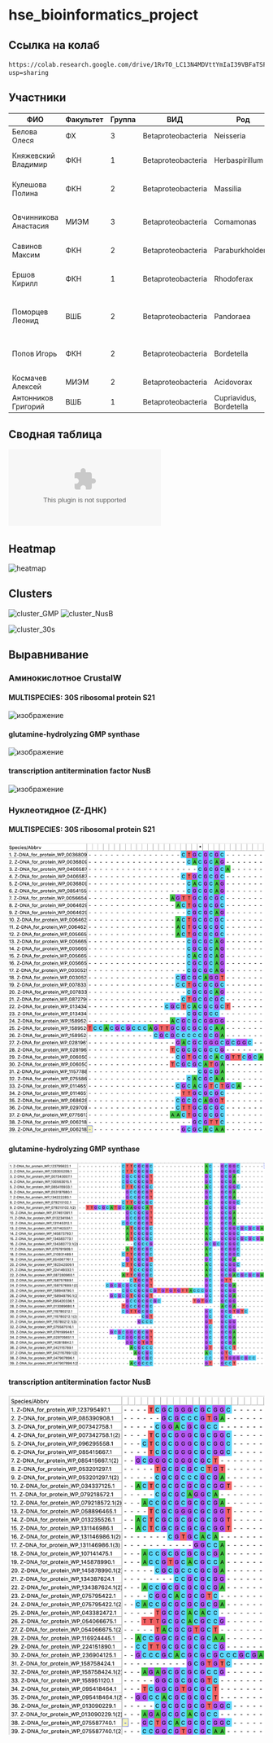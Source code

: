 # hse_bioinformatics_project

## Ссылка на колаб
```
https://colab.research.google.com/drive/1RvTO_LC13N4MDVttYmIaI39VBFaTSFgg?usp=sharing
```
## Участники
ФИО |Факультет |Группа |ВИД| Род|GitHub| Разделы|
|---|---|---|---|---|---|---
Белова	Олеся	|ФХ|	3	|Betaproteobacteria|	Neisseria |https://github.com/OlesyaBelova/hse22_finalproject| Презентация|
Княжевский	Владимир|	ФКН	|1|	Betaproteobacteria|	Herbaspirillum|https://github.com/grammar-anarchist/hse22_project| Нуклеотидное и аминокислотное выравнивания|
Кулешова	Полина|	ФКН	|2|	Betaproteobacteria|	Massilia| https://github.com/Polindromka/hse22_project| Сводная таблица и объединение результатов|
Овчинникова	Анастасия	|МИЭМ	|3	|Betaproteobacteria	|Comamonas|https://github.com/ytken/hse22_project| Определение названий функций кластеров|
Савинов 	Максим	|ФКН|	2	|Betaproteobacteria|	Paraburkholderia|https://github.com/MaksimSavinov/hse22_project| Презентация|
Ершов	Кирилл	|ФКН|	1|	Betaproteobacteria	|Rhodoferax|https://github.com/zdikov/hse22_project| Визуализация для кластеров расположения Z-DNA|
Поморцев	Леонид	|ВШБ|	2|	Betaproteobacteria|	Pandoraea| https://github.com/harspect/hse22_project| Выбор консервантивных кластеров с Z-DNA в промотере|
Попов	Игорь	|ФКН|	2	|Betaproteobacteria|	Bordetella|https://github.com/ispopov1/hse22_project/blob/main/README.md| Поиск критериев выбора кластеров по тепловой карте|
Космачев	Алексей|	МИЭМ|	2	|Betaproteobacteria	|Acidovorax|https://github.com/TheMostKnown/hse22_project|Тепловая карта|
Антонников 	Григорий|	ВШБ	|1|	Betaproteobacteria|	Сupriavidus, Bordetella|https://github.com/greggasd/hse22_project| Описание функций классов|
## Сводная таблица
![Сводная таблица](https://github.com/Polindromka/hse_bioinformatics_project/blob/main/result.csv)
## Heatmap

![heatmap](https://user-images.githubusercontent.com/59918228/174296780-49dc67b2-5999-4a30-a194-39c50f5f2dd5.png)




## Clusters
![cluster_GMP](https://user-images.githubusercontent.com/59918228/174321407-8c72667f-1e30-40aa-91b4-b93c3ebc33a3.png)
![cluster_NusB](https://user-images.githubusercontent.com/59918228/174321418-dafc5b0f-ad08-42ef-9e01-52afb3822690.png)

![cluster_30s](https://user-images.githubusercontent.com/59918228/174321399-b06a917f-b135-402d-abc3-c919cc57e61f.png)

## Выравнивание

### Аминокислотное CrustalW
#### MULTISPECIES: 30S ribosomal protein S21

![изображение](https://user-images.githubusercontent.com/59918228/174325433-e6564148-596b-4fb1-bd1b-035e4d1f01c0.png)
#### glutamine-hydrolyzing GMP synthase
![изображение](https://user-images.githubusercontent.com/59918228/174326634-d3beb52d-4589-4e2b-bc20-7da330b46e76.png)
#### transcription antitermination factor NusB
![изображение](https://user-images.githubusercontent.com/59918228/174326926-b92cf80d-effd-40c5-adec-3e2354d3e705.png)

### Нуклеотидное (Z-ДНК)
#### MULTISPECIES: 30S ribosomal protein S21

![изображение](alignments/nucleotide_cluster_1.png)
#### glutamine-hydrolyzing GMP synthase
![изображение](alignments/nucleotide_cluster_2.png)
#### transcription antitermination factor NusB
![изображение](alignments/nucleotide_cluster_3.png)







